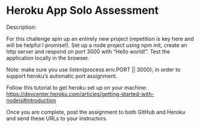 # Heroku App Solo Assessment

Description:

For this challenge spin up an entirely new project (repetition is key here and will be helpful I promise!). Set up a node project using npm init, create an http server and respond on port 3000 with “Hello world!”. Test the application locally in the browser.

Note: make sure you use listen(process.env.PORT || 3000); in order to support heroku’s automatic port assignment.

Follow this tutorial to get heroku set up on your machine: https://devcenter.heroku.com/articles/getting-started-with-nodejs#introduction

Once you are complete, post the assignment to both GitHub and Heroku and send these URLs to your instructors.
